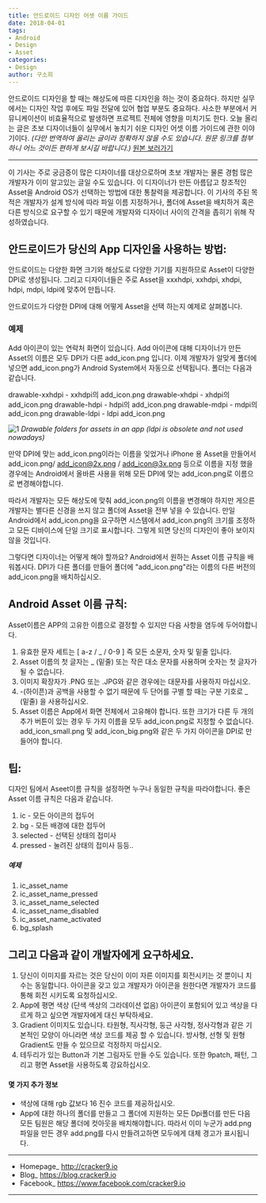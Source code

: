 ```yaml
---
title: 안드로이드 디자인 어셋 이름 가이드
date: 2018-04-01
tags: 
- Android
- Design
- Asset
categories:
- Design
author: 구소희
---
```


안드로이드 디자인을 할 때는 해상도에 따른 디자인을 하는 것이 중요하다. 하지만 실무에서는 디자인 작업 후에도 파일 전달에 있어 협업 부분도 중요하다. 사소한 부분에서 커뮤니케이션이 비효율적으로 발생하면 프로젝트 전체에 영향을 미치기도 한다. 오늘 올리는 글은 초보 디자이너들이 실무에서 놓치기 쉬운 디자인 어셋 이름 가이드에 관한 이야기이다.
*(다만 번역하여 올리는 글이라 정확하지 않을 수도 있습니다. 원문 링크를 첨부하니 어느 것이든 편하게 보시길 바랍니다.)*
[원본 보러가기](https://medium.com/@AkhilDad/a-designers-guide-for-naming-android-assets-f790359d11e5)
___
이 기사는 주로 궁금증이 많은 디자이너를 대상으로하며 초보 개발자는 물론 경험 많은 개발자가 이미 알고있는 글일 수도 있습니다.
이 디자이너가 만든 아름답고 창조적인 Asset을 Android OS가 선택하는 방법에 대한 통찰력을 제공합니다.
이 기사의 주된 목적은 개발자가 설계 방식에 따라 파일 이름 지정하거나,
폴더에 Asset을 배치하거 혹은 다른 방식으로 요구할 수 있기 때문에 개발자와 디자이너 사이의 간격을 좁히기 위해 작성하였습니다.

## 안드로이드가 당신의 App 디자인을 사용하는 방법:
안드로이드는 다양한 화면 크기와 해상도로 다양한 기기를 지원하므로 Asset이 다양한 DPI로 생성됩니다.
그리고 디자이너들은 주로 Asset을 xxxhdpi, xxhdpi, xhdpi, hdpi, mdpi, ldpi에 맞추어 만듭니다.

안드로이드가 다양한 DPI에 대해 어떻게 Asset을 선택 하는지 예제로 살펴봅니다.

### 예제
Add 아이콘이 있는 연락처 화면이 있습니다.
Add 아이콘에 대해 디자이너가 만든 Asset의 이름은 모두 DPI가 다른 add_icon.png 입니다.
이제 개발자가 알맞게 폴더에 넣으면 add_icon.png가 Android System에서 자동으로 선택됩니다. 폴더는 다음과 같습니다.

drawable-xxhdpi - xxhdpi의 add_icon.png
drawable-xhdpi - xhdpi의 add_icon.png
drawable-hdpi - hdpi의 add_icon.png
drawable-mdpi - mdpi의 add_icon.png
drawable-ldpi - ldpi add_icon.png

![1](https://cdn-images-1.medium.com/max/1600/1*S-QcwGET_Fw6kbAn-mfYLw.png)
*Drawable folders for assets in an app (ldpi is obsolete and not used nowadays)*

만약 DPI에 맞는 add_icon.png이라는 이름을 잊었거나 iPhone 용 Asset을 만들어서 add_icon.png/ add_icon@2x.png / add_icon@3x.png 등으로 이름을 지정 했을경우에는
Android에서 올바른 사용을 위해 모든 DPI에 맞는 add_icon.png로 이름으로 변경해야합니다.

따라서 개발자는 모든 해상도에 맞춰 add_icon.png의 이름을 변경해야 하지만 게으른 개발자는 별다른 신경을 쓰지 않고 폴더에 Asset을 전부 넣을 수 있습니다.
만일 Android에서 add_icon.png을 요구하면 시스템에서 add_icon.png의 크기를 조정하고 모든 디바이스에 단일 크기로 표시합니다.
그렇게 되면 당신의 디자인이 좋아 보이지 않을 것입니다.

그렇다면 디자이너는 어떻게 해야 할까요?
Android에서 원하는 Asset 이름 규칙을 배워봅시다.
DPI가 다른 폴더를 만들어 폴더에 "add_icon.png"라는 이름의 다른 버전의 add_icon.png을 배치하십시오.

## Android Asset 이름 규칙:
Asset이름은 APP의 고유한 이름으로 결정할 수 있지만 다음 사항을 염두에 두어야합니다.
1. 유효한 문자 세트는 [ a-z / _ / 0-9 ] 즉 모든 소문자, 숫자 및 밑줄 입니다.
2. Asset 이름의 첫 글자는 _ (밑줄) 또는 작은 대소 문자를 사용하며 숫자는 첫 글자가 될 수 없습니다.
3. 이미지 확장자가 .PNG 또는 .JPG와 같은 경우에는 대문자를 사용하지 마십시오.
4. -(하이픈)과 공백을 사용할 수 없기 때문에 두 단어를 구별 할 때는 구분 기호로 _ (밑줄) 을 사용하십시오.
5. Asset 이름은 App에서 화면 전체에서 고유해야 합니다.
   또한 크기가 다른 두 개의 추가 버튼이 있는 경우 두 가지 이름을 모두 add_icon.png로 지정할 수 없습니다.
   add_icon_small.png 및 add_icon_big.png와 같은 두 가지 아이콘을 DPI로 만들어야 합니다.

## 팁:
디자인 팀에서 Aseet이름 규칙을 설정하면 누구나 동일한 규칙을 따라야합니다.
좋은 Asset 이름 규칙은 다음과 같습니다.
1. ic - 모든 아이콘의 접두어
2. bg - 모든 배경에 대한 접두어
3. selected - 선택된 상태의 접미사
4. pressed - 눌려진 상태의 접미사 등등..

##### 예제
1. ic_asset_name
2. ic_asset_name_pressed
3. ic_asset_name_selected
4. ic_asset_name_disabled
5. ic_asset_name_activated
6. bg_splash

## 그리고 다음과 같이 개발자에게 요구하세요.
1. 당신이 이미지를 자르는 것은 당신이 이미 자른 이미지를 회전시키는 것 뿐이니 치수는 동일합니다. 아이콘을 갖고 있고 개발자가 아이콘을 원한다면 개발자가 코드를 통해 회전 시키도록 요청하십시오.
2. App에 평면 색상 (단색 색상의 그라데이션 없음) 아이콘이 포함되어 있고 색상을 다르게 하고 싶으면 개발자에게 대신 부탁하세요.
3. Gradient 이미지도 있습니다. 타원형, 직사각형, 둥근 사각형, 정사각형과 같은 기본적인 모양이 아니라면 색상 코드를 제공 할 수 있습니다. 방사형, 선형 및 원형 Gradient도 만들 수 있으므로 걱정하지 마십시오.
4. 테두리가 있는 Button과 기본 그림자도 만들 수도 있습니다. 또한 9patch, 패턴, 그리고 평면 Asset을 사용하도록 강요하십시오.

#### 몇 가지 추가 정보
* 색상에 대해 rgb 값보다 16 진수 코드를 제공하십시오.
* App에 대한 하나의 폴더를 만들고 그 폴더에 지원하는 모든 Dpi폴더를 만든 다음 모든 팀원은 해당 폴더에 컷아웃을 배치해야합니다.
  따라서 이미 누군가 add.png 파일을 만든 경우 add.png를 다시 만들려고하면 모두에게 대체 경고가 표시됩니다.

_____

* Homepage_ http://cracker9.io
* Blog_ https://blog.cracker9.io
* Facebook_ https://www.facebook.com/cracker9.io

_____